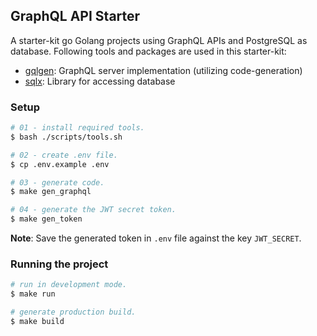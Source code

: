 ## GraphQL API Starter

A starter-kit go Golang projects using GraphQL APIs and PostgreSQL as database. Following tools and packages are used in this starter-kit:

- [gqlgen](https://gqlgen.com): GraphQL server implementation (utilizing code-generation)
- [sqlx](https://jmoiron.github.io/sqlx): Library for accessing database


### Setup

```bash
# 01 - install required tools.
$ bash ./scripts/tools.sh

# 02 - create .env file.
$ cp .env.example .env

# 03 - generate code.
$ make gen_graphql

# 04 - generate the JWT secret token.
$ make gen_token
```

**Note**: Save the generated token in `.env` file against the key `JWT_SECRET`.


### Running the project

```bash
# run in development mode.
$ make run

# generate production build.
$ make build
```
